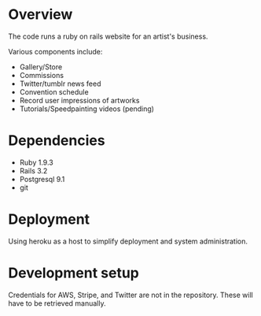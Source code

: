 # Overview

The code runs a ruby on rails website for an artist's business. 

Various components include:
* Gallery/Store
* Commissions
* Twitter/tumblr news feed
* Convention schedule
* Record user impressions of artworks
* Tutorials/Speedpainting videos (pending)


# Dependencies

* Ruby 1.9.3
* Rails 3.2
* Postgresql 9.1
* git

# Deployment

Using heroku as a host to simplify deployment and system administration.

# Development setup

Credentials for AWS, Stripe, and Twitter are not in the repository. These will have to be retrieved manually.
